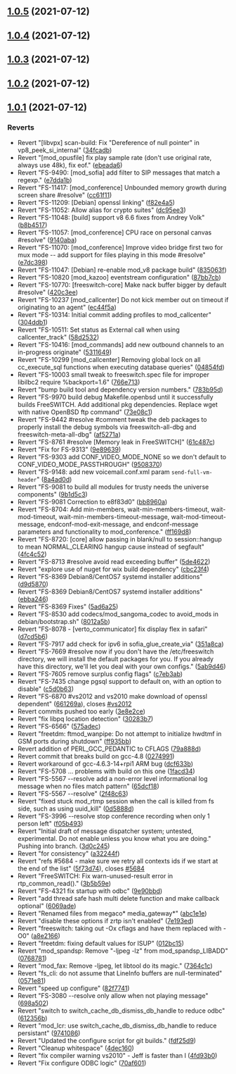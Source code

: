 ## [1.0.5](https://github.com/Telesero/freeswitch/compare/telesero_fs_bundle-1.0.4...telesero_fs_bundle-1.0.5) (2021-07-12)



## [1.0.4](https://github.com/Telesero/freeswitch/compare/telesero_fs_bundle-1.0.3...telesero_fs_bundle-1.0.4) (2021-07-12)



## [1.0.3](https://github.com/Telesero/freeswitch/compare/telesero_fs_bundle-1.0.2...telesero_fs_bundle-1.0.3) (2021-07-12)



## [1.0.2](https://github.com/Telesero/freeswitch/compare/telesero_fs_bundle-1.0.1...telesero_fs_bundle-1.0.2) (2021-07-12)



## [1.0.1](https://github.com/Telesero/freeswitch/compare/70af6013606120b68e86664889b8fdd282535edf...telesero_fs_bundle-1.0.1) (2021-07-12)


### Reverts

* Revert "[libvpx] scan-build: Fix "Dereference of null pointer" in vp8_peek_si_internal" ([34fcadb](https://github.com/Telesero/freeswitch/commit/34fcadbd5318da517c67192f32d1f875e705a8ef))
* Revert "[mod_opusfile] fix play sample rate (don't use original rate, always use 48k), fix eof." ([ebeada6](https://github.com/Telesero/freeswitch/commit/ebeada67d1621a4b869a97041b3e3e74ff136e13))
* Revert "FS-9490: [mod_sofia] add filter to SIP messages that match a regexp." ([e7dda1b](https://github.com/Telesero/freeswitch/commit/e7dda1b027f251d3441260f3960dd4cf91cb69a5))
* Revert "FS-11417: [mod_conference] Unbounded memory growth during screen share #resolve" ([cc61f11](https://github.com/Telesero/freeswitch/commit/cc61f11427bbad8b302407c902fe04cd10fa4f91))
* Revert "FS-11209: [Debian] openssl linking" ([f82e4a5](https://github.com/Telesero/freeswitch/commit/f82e4a5944aef7c379b21a3e11ac54d458865d8a))
* Revert "FS-11052: Allow alias for crypto suites" ([dc95ee3](https://github.com/Telesero/freeswitch/commit/dc95ee3d669c9c5028ba7ceb26c6b746a36c8717))
* Revert "FS-11048: [build] support v8 6.6 fixes from Andrey Volk" ([b8b4517](https://github.com/Telesero/freeswitch/commit/b8b4517843ddc5077a5190d6d086c5191dfbf53f))
* Revert "FS-11057: [mod_conference] CPU race on personal canvas #resolve" ([9140aba](https://github.com/Telesero/freeswitch/commit/9140aba9f9e9a4e64279f9a911dd034fdfe075ec))
* Revert "FS-11070: [mod_conference] Improve video bridge first two for mux mode -- add support for files playing in this mode #resolve" ([e7dc398](https://github.com/Telesero/freeswitch/commit/e7dc398a1fcf3d1c3678b523f2e24bf67bb9fa62))
* Revert "FS-11047: [Debian] re-enable mod_v8 package build" ([835063f](https://github.com/Telesero/freeswitch/commit/835063f9d0cb5d826d9307f112fa9d03c51d9330))
* Revert "FS-10820 [mod_kazoo] eventstream configuration" ([87bb7cb](https://github.com/Telesero/freeswitch/commit/87bb7cb5fb6f9fc2ef288b5c3560a85366acead4))
* Revert "FS-10770: [freeswitch-core] Make nack buffer bigger by default #resolve" ([420c3ee](https://github.com/Telesero/freeswitch/commit/420c3ee10cd6f5b772ff05d9d8016c4e51603a43))
* Revert "FS-10237 [mod_callcenter] Do not kick member out on timeout if originating to an agent" ([ec44f5a](https://github.com/Telesero/freeswitch/commit/ec44f5adf27fe0f030627b875e042db3dd5bee0a))
* Revert "FS-10314: Initial commit adding profiles to mod_callcenter" ([304ddb1](https://github.com/Telesero/freeswitch/commit/304ddb13cbacd189018fdf663314309bd906b638))
* Revert "FS-10511: Set status as External call when using callcenter_track" ([58d2532](https://github.com/Telesero/freeswitch/commit/58d25329b927211d241122ed90a7c789d558859a))
* Revert "FS-10416: [mod_commands] add new outbound channels to an in-progress originate" ([5311649](https://github.com/Telesero/freeswitch/commit/53116495d17911a639e6b1d852e6d19e4d712b54))
* Revert "FS-10299 [mod_callcenter] Removing global lock on all cc_execute_sql functions when executing database queries" ([04854fd](https://github.com/Telesero/freeswitch/commit/04854fddaa1548e5d57a90fad74a433bee7a0750))
* Revert "FS-10003 small tweak to freeswitch.spec file for improper libilbc2 require %backport=1.6" ([766e713](https://github.com/Telesero/freeswitch/commit/766e713ed070e5ff9fd44411e17c11f4ca6ffdef))
* Revert "bump build tool and dependency version numbers." ([783b95d](https://github.com/Telesero/freeswitch/commit/783b95d596b3a18b705f26a3baaba003e02a56f4))
* Revert "FS-9970 build debug Makefile.openbsd until it successfully builds FreeSWITCH. Add additional pkg dependencies. Replace wget with native OpenBSD ftp command" ([73e08c1](https://github.com/Telesero/freeswitch/commit/73e08c17615a295ee75be1ff377b866af7446ece))
* Revert "FS-9442 #resolve #comment tweak the deb packages to properly install the debug symbols via freeswitch-all-dbg and freeswitch-meta-all-dbg" ([af5271a](https://github.com/Telesero/freeswitch/commit/af5271a3951c600dc92bb50f08e72aac46bd39dc))
* Revert "FS-8761 #resolve [Memory leak in FreeSWITCH]" ([61c487c](https://github.com/Telesero/freeswitch/commit/61c487c3e8c852765b3a454c523ff3ee1e5a003c))
* Revert "Fix for FS-9313" ([9e89639](https://github.com/Telesero/freeswitch/commit/9e89639c4d65d38609d01e5429a1da19b2a4beb2))
* Revert "FS-9303 add CONF_VIDEO_MODE_NONE so we don't default to CONF_VIDEO_MODE_PASSTHROUGH" ([9508370](https://github.com/Telesero/freeswitch/commit/9508370de85b98cc6783f477f0452732db55468a))
* Revert "FS-9148: add new voicemail.conf.xml param `send-full-vm-header`" ([8a4ad0d](https://github.com/Telesero/freeswitch/commit/8a4ad0da035d8a551eea743b05004ee030bf73e0))
* Revert "FS-9081 to build all modules for trusty needs the universe components" ([9b1d5c3](https://github.com/Telesero/freeswitch/commit/9b1d5c35f6ba3c5029920c4ce710abe8555940c1))
* Revert "FS-9081 Correction to e8f83d0" ([bb8960a](https://github.com/Telesero/freeswitch/commit/bb8960a667c8a487fbdc75372ba5f25e4769bacf))
* Revert "FS-8704: Add min-members, wait-min-members-timeout, wait-mod-timeout, wait-min-members-timeout-message, wait-mod-timeout-message, endconf-mod-exit-message, and endconf-message parameters and functionality to mod_conference." ([ff169d8](https://github.com/Telesero/freeswitch/commit/ff169d8133719d8d219dfda959142301eb246f58))
* Revert "FS-8720: [core] allow passing in blank/null to session::hangup to mean NORMAL_CLEARING hangup cause instead of segfault" ([4fc4c52](https://github.com/Telesero/freeswitch/commit/4fc4c52392e62e926fdada24f0e4af9004428232))
* Revert "FS-8713 #resolve avoid read exceeding buffer" ([5de4622](https://github.com/Telesero/freeswitch/commit/5de46227348289590a6eae24f804938753af00f5))
* Revert "explore use of nuget for wix build dependency" ([cbc23f4](https://github.com/Telesero/freeswitch/commit/cbc23f4db8047a4d50b7c0ff54d38fb67a3ff994))
* Revert "FS-8369 Debian8/CentOS7 systemd installer additions" ([d9d5870](https://github.com/Telesero/freeswitch/commit/d9d5870bff725688f7a01e009ae8d319e1ffb506))
* Revert "FS-8369 Debian8/CentOS7 systemd installer additions" ([ebba246](https://github.com/Telesero/freeswitch/commit/ebba2461925d98526dddb32e55f2a0d82ea3d69f))
* Revert "FS-8369 Fixes" ([5ad6a25](https://github.com/Telesero/freeswitch/commit/5ad6a2533a8e9c3796beaeda7c4d3bd003090f67))
* Revert "FS-8530 add codecs/mod_sangoma_codec to avoid_mods in debian/bootstrap.sh" ([8012a5b](https://github.com/Telesero/freeswitch/commit/8012a5b72bd059fee2722c1384267471c7fe6905))
* Revert "FS-8078 - [verto_communicator] fix display flex in safari" ([d7cd5b6](https://github.com/Telesero/freeswitch/commit/d7cd5b6a1e36bb9eae486ea4e9e5638ab652208a))
* Revert "FS-7917 add check for ipv6 in sofia_glue_create_via" ([351a8ca](https://github.com/Telesero/freeswitch/commit/351a8ca34c390333ced203172368761bc11e0e59))
* Revert "FS-7669 #resolve now if you don't have the /etc/freeswitch directory, we will install the default packages for you. If you already have this directory, we'll let you deal with your own configs." ([5ab9d46](https://github.com/Telesero/freeswitch/commit/5ab9d466913e2d128c2b2bd73e826b898497114a))
* Revert "FS-7605 remove surplus config flags" ([c7eb3ab](https://github.com/Telesero/freeswitch/commit/c7eb3abc166d5f7ff9c8d2c9c271d9ba45e2da0e))
* Revert "FS-7435 change pgsql support to default on, with an option to disable" ([c5d0b63](https://github.com/Telesero/freeswitch/commit/c5d0b63300b3c36a808a70987e392731bbbf1777))
* Revert "FS-6870 #vs2012 and vs2010 make download of openssl dependent" ([661269a](https://github.com/Telesero/freeswitch/commit/661269a46f768c0507627a6051c80043139afb4a)), closes [#vs2012](https://github.com/Telesero/freeswitch/issues/vs2012)
* Revert commits pushed too early ([3e8e2ce](https://github.com/Telesero/freeswitch/commit/3e8e2ce151d5d1e33eed3f9ff633ff8ade9d0b97))
* Revert "fix libpq location detection" ([30283b7](https://github.com/Telesero/freeswitch/commit/30283b7f6bb92f25cbde18760473f441a025263e))
* Revert "FS-6566" ([575adec](https://github.com/Telesero/freeswitch/commit/575adecf75516ab5abbfb6b5934a54b4b835bdd0))
* Revert "freetdm: ftmod_wanpipe: Do not attempt to initialize hwdtmf in GSM ports during shutdown" ([ff935bb](https://github.com/Telesero/freeswitch/commit/ff935bb1d95d3a27343aa3798dbe50607731e09b))
* Revert addition of PERL_GCC_PEDANTIC to CFLAGS ([79a888d](https://github.com/Telesero/freeswitch/commit/79a888de2cd08fbe4c17e697c631daec79d99e99))
* Revert commit that breaks build on gcc-4.8 ([0274991](https://github.com/Telesero/freeswitch/commit/027499173233a059073046416cb8f834450e3fc5))
* Revert workaround of gcc-4.6.3-14+rpi1 ARM bug ([dcf633b](https://github.com/Telesero/freeswitch/commit/dcf633b1dde874d44f20617f00dad3108c2e621a))
* Revert "FS-5708 ... problems with build on this one ([1facd34](https://github.com/Telesero/freeswitch/commit/1facd34bde5986e521abbd28509edd79855c7c6a))
* Revert "FS-5567 --resolve add a non-error level informational log message when no files match pattern" ([65dcf18](https://github.com/Telesero/freeswitch/commit/65dcf18d5ffd0a17fa101adcf7ccfe62f0a7913b))
* Revert "FS-5567 --resolve" ([2f48c63](https://github.com/Telesero/freeswitch/commit/2f48c63107fd076b477eb8e1c9ec40e1b903ec91))
* Revert "fixed stuck mod_rtmp session when the call is killed from fs side, such as using uuid_kill" ([0d5888d](https://github.com/Telesero/freeswitch/commit/0d5888de2f3542285d70f672fde2c1982d4c4dc5))
* Revert "FS-3996 --resolve stop conference recording when only 1 person left" ([f05b493](https://github.com/Telesero/freeswitch/commit/f05b493367b0f9aa884c725aa10912f5b414fa0b))
* Revert "Initial draft of message dispatcher system; untested, experimental. Do not enable unless you know what you are doing." Pushing into branch. ([3d0c245](https://github.com/Telesero/freeswitch/commit/3d0c245f80a764d0d3dd06c647e5051a1373e4e3))
* Revert "for consistency" ([a32244f](https://github.com/Telesero/freeswitch/commit/a32244fe38a5f4811d6487abc66776c9119cf43e))
* Revert "refs #5684 - make sure we retry all contexts ids if we start at the end of the list" ([5f73d74](https://github.com/Telesero/freeswitch/commit/5f73d7457f2a92edf73750553b6ab983b5e0d43d)), closes [#5684](https://github.com/Telesero/freeswitch/issues/5684)
* Revert "FreeSWITCH: Fix warn-unused-result error in rtp_common_read()." ([3b5b59e](https://github.com/Telesero/freeswitch/commit/3b5b59e693f5c36568055427ea097c4ba40b4913))
* Revert "FS-4321 fix startup with odbc" ([9e90bbd](https://github.com/Telesero/freeswitch/commit/9e90bbd12b0278c8ad9e5ceced8d1c771723ce41))
* Revert "add thread safe hash multi delete function and make callback optional" ([6069ade](https://github.com/Telesero/freeswitch/commit/6069adece54b98eacd9cfbf3306e9d7ca093da72))
* Revert "Renamed files from megaco* media_gateway*" ([abc1e1e](https://github.com/Telesero/freeswitch/commit/abc1e1e42bafad6c2c428d48db44acb1b81be379))
* Revert "disable these options if zrtp isn't enabled" ([7e193ed](https://github.com/Telesero/freeswitch/commit/7e193ed3827edf4534bf63167d3fb071a799ec1f))
* Revert "freeswitch: taking out -Ox cflags and have them replaced with -O0" ([a8e2166](https://github.com/Telesero/freeswitch/commit/a8e21663ce6684eb665dfddfd1757e76ad13a152))
* Revert "freetdm: fixing default values for ISUP" ([012bc15](https://github.com/Telesero/freeswitch/commit/012bc154b07aec248fe4b91581ba1a5ea1d3f0d9))
* Revert "mod_spandsp: Remove "-ljpeg -lz" from mod_spandsp_LIBADD" ([0768781](https://github.com/Telesero/freeswitch/commit/0768781e7137c19c1cbcddc6daf0198221c7d204))
* Revert "mod_fax: Remove -ljpeg, let libtool do its magic." ([7364c1c](https://github.com/Telesero/freeswitch/commit/7364c1c276da8087f40efdaf96efe795955cd9d1))
* Revert "fs_cli: do not assume that LineInfo buffers are null-terminated" ([0571e81](https://github.com/Telesero/freeswitch/commit/0571e81a4bdb2229bbc39968a1b25268066e324a))
* Revert "speed up configure" ([82f7741](https://github.com/Telesero/freeswitch/commit/82f77413e9253d468b9f530267fee2edfb3d61ab))
* Revert "FS-3080 --resolve only allow when not playing message" ([698a502](https://github.com/Telesero/freeswitch/commit/698a50298a93ccac19ec402dfbec995ebf9fbfa2))
* Revert "switch to switch_cache_db_dismiss_db_handle to reduce odbc" ([612356b](https://github.com/Telesero/freeswitch/commit/612356b7b608e2d128f1af5fea8cbea21d919955))
* Revert "mod_lcr: use switch_cache_db_dismiss_db_handle to reduce persistant" ([9741086](https://github.com/Telesero/freeswitch/commit/97410869757b9a81ac823df4f441194ba9762553))
* Revert "Updated the configure script for git builds." ([fdf25d9](https://github.com/Telesero/freeswitch/commit/fdf25d97df83864d895c31dbe258875358ffd589))
* Revert "Cleanup whitespace" ([4dec160](https://github.com/Telesero/freeswitch/commit/4dec1607ce647ac5b6380fa62fd1efdd16c630ba))
* Revert "fix compiler warning vs2010" - Jeff is faster than I ([4fd93b0](https://github.com/Telesero/freeswitch/commit/4fd93b0e67ed0a5daf81bd8d4c104515ae1a9df3))
* Revert "Fix configure ODBC logic" ([70af601](https://github.com/Telesero/freeswitch/commit/70af6013606120b68e86664889b8fdd282535edf))



